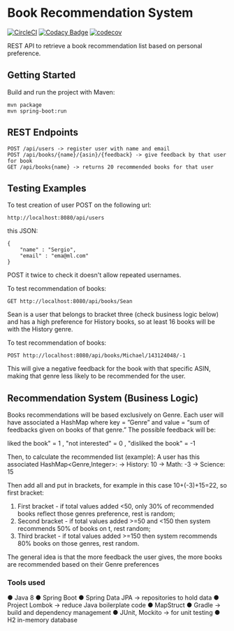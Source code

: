 # Book Recommendation System

[![CircleCI](https://circleci.com/gh/sergiopoliveira/book-recommendation-system.svg?style=svg)](https://circleci.com/gh/sergiopoliveira/book-recommendation-system)
[![Codacy Badge](https://api.codacy.com/project/badge/Grade/5b84bf2bcc5949338bb9806e35b4988e)](https://www.codacy.com/app/sergiopoliveira/book-recommendation-system?utm_source=github.com&amp;utm_medium=referral&amp;utm_content=sergiopoliveira/book-recommendation-system&amp;utm_campaign=Badge_Grade)
[![codecov](https://codecov.io/gh/sergiopoliveira/book-recommendation-system/branch/master/graph/badge.svg)](https://codecov.io/gh/sergiopoliveira/book-recommendation-system)



REST API to retrieve a book recommendation list based on personal preference.

## Getting Started

Build and run the project with Maven:

```
mvn package
mvn spring-boot:run
```

## REST Endpoints

```
POST /api/users -> register user with name and email
POST /api/books/{name}/{asin}/{feedback} -> give feedback by that user for book
GET /api/books{name} -> returns 20 recommended books for that user
```
## Testing Examples

To test creation of user POST on the following url:
```
http://localhost:8080/api/users
```
this JSON: 
```
{
	"name" : "Sergio",
	"email" : "ema@ml.com"
}
```
POST it twice to check it doesn't allow repeated usernames.

To test recommendation of books:
```
GET http://localhost:8080/api/books/Sean
```
Sean is a user that belongs to bracket three (check business logic below) and has a high preference for History books, so at least 16 books will be with the History genre.

To test recommendation of books:
```
POST http://localhost:8080/api/books/Michael/143124048/-1
```
This will give a negative feedback for the book with that specific ASIN, making that genre less likely to be recommended for the user.

## Recommendation System (Business Logic)

Books recommendations will be based exclusively on Genre. Each user will have associated a HashMap where key = ”Genre” and value = “sum of feedbacks given on books of that genre.” The possible feedback will be:

 liked the book" = 1
, "not interested" = 0
, "disliked the book" = -1

Then, to calculate the recommended list (example):
A user has this associated HashMap<Genre,Integer>:
-> History: 10
-> Math: -3
-> Science: 15

Then add all and put in brackets, for example in this case 10+(-3)+15=22, so first bracket:

1. First bracket - if total values added <50, only 30% of recommended books reflect those genres preference, rest is random;
2. Second bracket - if total values added >=50 and <150 then system recommends 50% of books on t, rest random;
3. Third bracket - if total values added >=150 then system recommends 80% books on those genres, rest random.

The general idea is that the more feedback the user gives, the more books are recommended based on their Genre preferences

### Tools used

● Java 8
● Spring Boot
● Spring Data JPA -> repositories to hold data
● Project Lombok -> reduce Java boilerplate code
● MapStruct
● Gradle -> build and dependency management
● JUnit, Mockito -> for unit testing
● H2 in-memory database
